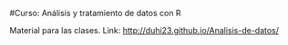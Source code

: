 #Curso: Análisis y tratamiento de datos con R

Material para las clases. Link: http://duhi23.github.io/Analisis-de-datos/
